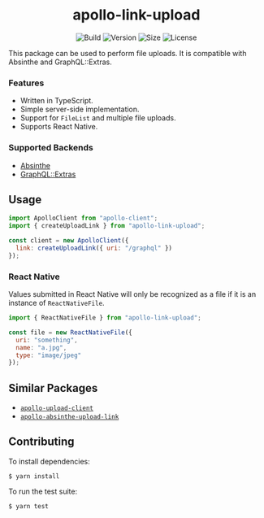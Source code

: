 <h1 align="center">apollo-link-upload</h1>

<div align="center">

![Build](https://github.com/rzane/apollo-link-upload/workflows/Build/badge.svg)
![Version](https://img.shields.io/npm/v/apollo-link-upload)
![Size](https://img.shields.io/bundlephobia/minzip/apollo-link-upload)
![License](https://img.shields.io/npm/l/apollo-link-upload)

</div>

This package can be used to perform file uploads. It is compatible with Absinthe and GraphQL::Extras.

### Features

- Written in TypeScript.
- Simple server-side implementation.
- Support for `FileList` and multiple file uploads.
- Supports React Native.

### Supported Backends

- [Absinthe](https://hexdocs.pm/absinthe_plug/Absinthe.Plug.Types.html)
- [GraphQL::Extras](https://github.com/rzane/graphql-extras)

## Usage

```javascript
import ApolloClient from "apollo-client";
import { createUploadLink } from "apollo-link-upload";

const client = new ApolloClient({
  link: createUploadLink({ uri: "/graphql" })
});
```

### React Native

Values submitted in React Native will only be recognized as a file if it is an instance of `ReactNativeFile`.

```javascript
import { ReactNativeFile } from "apollo-link-upload";

const file = new ReactNativeFile({
  uri: "something",
  name: "a.jpg",
  type: "image/jpeg"
});
```

## Similar Packages

- [`apollo-upload-client`](https://github.com/jaydenseric/apollo-upload-client)
- [`apollo-absinthe-upload-link`](https://github.com/bytewitchcraft/apollo-absinthe-upload-link)

## Contributing

To install dependencies:

    $ yarn install

To run the test suite:

    $ yarn test
